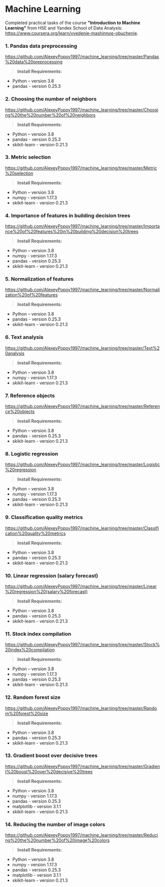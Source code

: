 # Machine Learning

Completed practical tasks of the course **"Introduction to Machine Learning"** from HSE and Yandex School of Data Analysis: https://www.coursera.org/learn/vvedenie-mashinnoe-obuchenie.

### 1. Pandas data preprocessing
https://github.com/AlexeyPopov1997/machine_learning/tree/master/Pandas%20data%20preprocessing
>**Install Requirements:** 
* Python – version 3.8
* pandas - version 0.25.3

### 2. Choosing the number of neighbors
https://github.com/AlexeyPopov1997/machine_learning/tree/master/Choosing%20the%20number%20of%20neighbors
>**Install Requirements:** 
* Python – version 3.8
* pandas - version 0.25.3
* skikit-learn - version 0.21.3

### 3. Metric selection
https://github.com/AlexeyPopov1997/machine_learning/tree/master/Metric%20selection
>**Install Requirements:** 
* Python – version 3.8
* numpy - version 1.17.3
* skikit-learn - version 0.21.3

### 4. Importance of features in building decision trees
https://github.com/AlexeyPopov1997/machine_learning/tree/master/Importance%20of%20features%20in%20building%20decision%20trees
>**Install Requirements:** 
* Python – version 3.8
* numpy - version 1.17.3
* pandas - version 0.25.3
* skikit-learn - version 0.21.3

### 5. Normalization of features
https://github.com/AlexeyPopov1997/machine_learning/tree/master/Normalization%20of%20features
>**Install Requirements:** 
* Python – version 3.8
* pandas - version 0.25.3
* skikit-learn - version 0.21.3

### 6. Text analysis
https://github.com/AlexeyPopov1997/machine_learning/tree/master/Text%20analysis
>**Install Requirements:** 
* Python – version 3.8
* numpy - version 1.17.3
* skikit-learn - version 0.21.3

### 7. Reference objects
https://github.com/AlexeyPopov1997/machine_learning/tree/master/Reference%20objects
>**Install Requirements:** 
* Python – version 3.8
* pandas - version 0.25.3
* skikit-learn - version 0.21.3

### 8. Logistic regression
https://github.com/AlexeyPopov1997/machine_learning/tree/master/Logistic%20regression
>**Install Requirements:** 
* Python – version 3.8
* numpy - version 1.17.3
* pandas - version 0.25.3
* skikit-learn - version 0.21.3

### 9. Classification quality metrics
https://github.com/AlexeyPopov1997/machine_learning/tree/master/Classification%20quality%20metrics
>**Install Requirements:** 
* Python – version 3.8
* pandas - version 0.25.3
* skikit-learn - version 0.21.3

### 10. Linear regression (salary forecast)
https://github.com/AlexeyPopov1997/machine_learning/tree/master/Linear%20regression%20(salary%20forecast)
>**Install Requirements:** 
* Python – version 3.8
* pandas - version 0.25.3
* skikit-learn - version 0.21.3

### 11. Stock index compilation
https://github.com/AlexeyPopov1997/machine_learning/tree/master/Stock%20index%20compilation
>**Install Requirements:** 
* Python – version 3.8
* numpy - version 1.17.3
* pandas - version 0.25.3
* skikit-learn - version 0.21.3

### 12. Random forest size
https://github.com/AlexeyPopov1997/machine_learning/tree/master/Random%20forest%20size
>**Install Requirements:** 
* Python – version 3.8
* pandas - version 0.25.3
* skikit-learn - version 0.21.3

### 13. Gradient boost over decisive trees
https://github.com/AlexeyPopov1997/machine_learning/tree/master/Gradient%20boost%20over%20decisive%20trees
>**Install Requirements:** 
* Python – version 3.8
* numpy - version 1.17.3
* pandas - version 0.25.3
* matplotlib - version 3.1.1
* skikit-learn - version 0.21.3

### 14. Reducing the number of image colors
https://github.com/AlexeyPopov1997/machine_learning/tree/master/Reducing%20the%20number%20of%20image%20colors
>**Install Requirements:** 
* Python – version 3.8
* numpy - version 1.17.3
* pandas - version 0.25.3
* matplotlib - version 3.1.1
* skikit-learn - version 0.21.3
